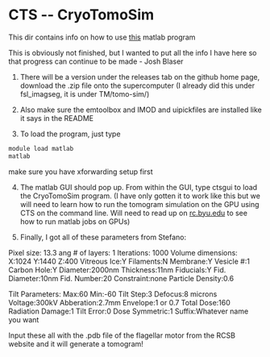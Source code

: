 # CTS -- CryoTomoSim

This dir contains info on how to use [this](https://github.com/carsonpurnell/cryotomosim_CTS) matlab program

This is obviously not finished, but I wanted to put all the info I have here so that progress can continue to be made - Josh Blaser

1. There will be a version under the releases tab on the github home page, download the .zip file onto the supercomputer (I already did this under fsl_imagseg, it is under TM/tomo-sim/)

2. Also make sure the emtoolbox and IMOD and uipickfiles are installed like it says in the README

3. To load the program, just type 
```bash
module load matlab
matlab
```
make sure you have xforwarding setup first

4. The matlab GUI should pop up. From within the GUI, type ctsgui to load the CryoTomoSim program.
(I have only gotten it to work like this but we will need to learn how to run the tomogram simulation on the GPU using CTS on the command line. Will need to read up on [rc.byu.edu](rc.byu.edu) to see how to run matlab jobs on GPUs)

5. Finally, I got all of these parameters from Stefano:

Pixel size: 13.3 ang
\# of layers: 1
Iterations: 1000
Volume dimensions: X:1024 Y:1440 Z:400
Vitreous Ice:Y
Filaments:N
Membrane:Y
Vesicle #:1
Carbon Hole:Y
Diameter:2000nm
Thickness:11nm
Fiducials:Y
Fid. Diameter:10nm
Fid. Number:20
Constraint:none
Particle Density:0.6

Tilt Parameters: Max:60 Min:-60 Tilt Step:3
Defocus:8 microns
Voltage:300kV
Abberation:2.7mm
Envelope:1 or 0.7
Total Dose:160
Radiation Damage:1
Tilt Error:0
Dose Symmetric:1
Suffix:Whatever name you want



Input these all with the .pdb file of the flagellar motor from the RCSB website and it will generate a tomogram!
